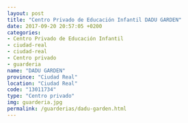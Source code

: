 ```yaml
---
layout: post
title: "Centro Privado de Educación Infantil DADU GARDEN"
date: 2017-09-20 20:57:05 +0200
categories:
- Centro Privado de Educación Infantil
- ciudad-real
- ciudad-real
- Centro privado
- guarderia
name: "DADU GARDEN"
province: "Ciudad Real"
location: "Ciudad Real"
code: "13011734"
type: "Centro privado"
img: guarderia.jpg
permalink: /guarderias/dadu-garden.html
---
```

